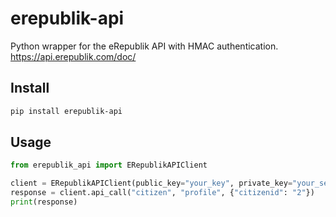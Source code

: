 # erepublik-api

Python wrapper for the eRepublik API with HMAC authentication.
https://api.erepublik.com/doc/

## Install

```bash
pip install erepublik-api
```

## Usage
```py
from erepublik_api import ERepublikAPIClient

client = ERepublikAPIClient(public_key="your_key", private_key="your_secret")
response = client.api_call("citizen", "profile", {"citizenid": "2"})
print(response)
```


